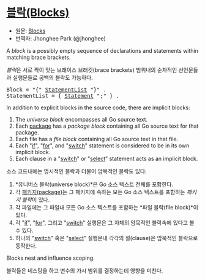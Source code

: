 # [블락(Blocks)](#blocks)

 * 원문: [Blocks](https://golang.org/ref/spec#Blocks)
 * 번역자: Jhonghee Park (@jhonghee)

A *block* is a possibly empty sequence of declarations and statements within matching brace brackets.

*블락*은 서로 짝이 맞는 브래이스 브래킷(brace brackets) 범위내의 순차적인 선언문들과 실행문들로 공백의 블락도 가능하다.

<pre>
<a id="Block">Block</a> = "{" <a href="#StatementList">StatementList</a> "}" .
<a id="StatementList">StatementList</a> = { <a href="/Statements/#Statement">Statement</a> ";" } .
</pre>

In addition to explicit blocks in the source code, there are implicit blocks:

  1. The *universe block* encompasses all Go source text.
  2. Each [package](/Packages/) has a *package block* containing all Go source text for that package.
  3. Each file has a *file block* containing all Go source text in that file.
  4. Each "[if](/Statements/if_statements.html)", "[for](/Statements/for_statements.html)", and "[switch](/Statements/switch_statements.html)" statement is considered to be in its own implicit block.
  5. Each clause in a "[switch](/Statements/switch_statements.html)" or "[select](/Statements/select_statements.html)" statement acts as an implicit block.

소스 코드내에는 명시적인 블락과 더불어 암묵적인 블락도 있다:

  1. *유니버스 블락(universe block)*은 Go 소스 텍스트 전체를 포함한다.
  2. 각 [패키지(package)](/Packages/)는 그 패키지에 속하는 모든 Go 소스 텍스트를 포함하는 *패키지 블락*이 있다.
  3. 각 파일에는 그 파일내 모든 Go 소스 텍스트를 포함하는 *파일 블락(file block)*이 있다.
  4. 각 "[if](/Statements/if_statements.html)", "[for](/Statements/for_statements.html)", 그리고 "[switch](/Statements/switch_statements.html)" 실행문은 그 자체의 암묵적인 블락속에 있다고 볼 수 있다.
  5. 하나의 "[switch](/Statements/switch_statements.html)" 혹은 "[select](/Statements/select_statements.html)" 실행문내 각각의 절(clause)은 암묵적인 블락으로 동작한다.

Blocks nest and influence scoping.

블락들은 네스팅을 하고 변수의 가시 범위를 결정하는데 영향을 미친다.